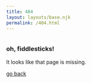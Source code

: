 ```yaml
---
title: 404
layout: layouts/base.njk
permalink: /404.html
---
```


<section>
  <img src="" alt="" />
  <h3>oh, fiddlesticks!</h3>
  <p>It looks like that page is missing.</p>
  <a href="" class="cta">go back</a>
  </section>
